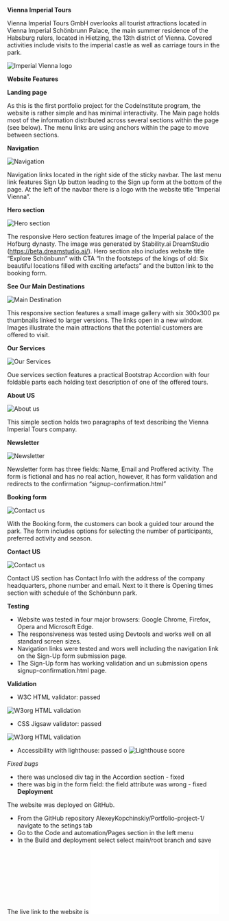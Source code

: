 **Vienna Imperial Tours**

Vienna Imperial Tours GmbH overlooks all tourist attractions located in Vienna Imperial Schönbrunn Palace, the main summer residence of the Habsburg rulers, located in Hietzing, the 13th district of Vienna. Covered activities include visits to the imperial castle as well as carriage tours in the park. 

![Imperial Vienna logo](assets/images/responsiveness-preview.jpg)

**Website Features**

**Landing page**

As this is the first portfolio project for the CodeInstitute program, the website is rather simple and has minimal interactivity. The Main page holds most of the information distributed across several sections within the page (see below). The menu links are using anchors within the page to move between sections. 

**Navigation**

![Navigation](assets/images/readme-images/navbar.jpg)

Navigation links located in the right side of the sticky navbar. The last menu link features Sign Up button leading to the Sign up form at the bottom of the page. At the left of the navbar there is a logo with the website title “Imperial Vienna”. 

**Hero section**

![Hero section](assets/images/readme-images/hero-section.jpg)

The responsive Hero section features image of the Imperial palace of the Hofburg dynasty. The image was generated by Stability.ai DreamStudio (https://beta.dreamstudio.ai/). Hero section also includes website title “Explore Schönbunn” with CTA “In the footsteps of the kings of old: Six beautiful locations filled with exciting artefacts” and the button link to the booking form.

**See Our Main Destinations**

![Main Destination](assets/images/readme-images/main-destinations.jpg)

This responsive section features a small image gallery with six 300x300 px thumbnails linked to larger versions. The links open in a new window. Images illustrate the main attractions that the potential customers are offered to visit.

**Our Services**

![Our Services](assets/images/readme-images/our-services.jpg)

Oue services section features a practical Bootstrap Accordion with four foldable parts each holding text description of one of the offered tours.

**About US**

![About us](assets/images/readme-images/about-us.jpg)

This simple section holds two paragraphs of text describing the Vienna Imperial Tours company.

**Newsletter**

![Newsletter](assets/images/readme-images/newsletter-sign-up-form.jpg)

Newsletter form has three fields: Name, Email and Proffered activity. The form is fictional and has no real action, however, it has form validation and redirects to the confirmation “signup-confirmation.html”

**Booking form**

![Contact us](assets/images/readme-images/booking-form.jpg)

With the Booking form, the customers can book a guided tour around the park. The form includes options for selecting the number of participants, preferred activity and season. 

**Contact US**

![Contact us](assets/images/readme-images/contact-us.jpg)

Contact US section has Contact Info with the address of the company headquarters, phone number and email. Next to it there is Opening times section with schedule of the Schönbunn park.

**Testing**

- Website was tested in four major browsers: Google Chrome, Firefox, Opera and Microsoft Edge. 
- The responsiveness was tested using Devtools and works well on all standard screen sizes.
- Navigation links were tested and wors well including the navigation link on the Sign-Up form submission page. 
- The Sign-Up form has working validation and un submission opens signup-confirmation.html page.

**Validation**

-	W3C HTML validator: passed

![W3org HTML validation](assets/images/readme-images/html-validation-results.jpg)

-	CSS Jigsaw validator: passed

![W3org HTML validation](assets/images/readme-images/css-velidation-success.png)

-	Accessibility with lighthouse: passed
o
![Lighthouse score](assets/images/readme-images/Lighthouse-score.jpg)

*Fixed bugs*
- there was unclosed div tag in the Accordion section - fixed
- there was big in the form field: the field attribute was wrong - fixed
**Deployment**

The website was deployed on GitHub. 
- From the GitHub repository AlexeyKopchinskiy/Portfolio-project-1/ navigate to the setings tab
- Go to the Code and automation/Pages section in the left menu
- In the Build and deployment select select main/root branch and save

The live link to the website is ![Portfolio-project-1](/index.html)